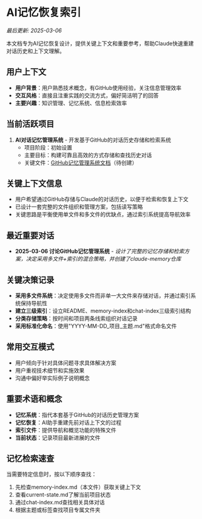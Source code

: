 # AI记忆恢复索引

*最后更新: 2025-03-06*

本文档专为AI记忆恢复设计，提供关键上下文和重要参考，帮助Claude快速重建对话历史和上下文理解。

## 用户上下文

- **用户背景**：用户熟悉技术概念，有GitHub使用经验，关注信息管理效率
- **交互风格**：直接且注重实践的交流方式，偏好简洁明了的回答
- **主要兴趣**：知识管理、记忆系统、信息检索效率

## 当前活跃项目

1. **AI对话记忆管理系统** - 开发基于GitHub的对话历史存储和检索系统
   - 项目阶段：初始设置
   - 主要目标：构建可靠且高效的方式存储和查找历史对话
   - 关键文件：[GitHub记忆管理系统文档](./projects/memory-system/system-design.md)（待创建）

## 关键上下文信息

- 用户希望通过GitHub存储与Claude的对话历史，以便于检索和恢复上下文
- 已设计一套完整的文件组织和管理方案，包括读写策略
- 关键思路是平衡使用单文件和多文件的优缺点，通过索引系统提高导航效率

## 最近重要对话

- **2025-03-06 讨论GitHub记忆管理系统** - *设计了完整的记忆存储和检索方案，决定采用多文件+索引的混合策略，并创建了claude-memory仓库*

## 关键决策记录

- **采用多文件系统**：决定使用多文件而非单一大文件来存储对话，并通过索引系统保持导航性
- **建立三级索引**：设立README、memory-index和chat-index三级索引结构
- **分类存储策略**：按时间和项目两条线索组织对话记录
- **采用标准化命名**：使用"YYYY-MM-DD_项目_主题.md"格式命名文件

## 常用交互模式

- 用户倾向于针对具体问题寻求具体解决方案
- 用户重视技术细节和实施效果
- 沟通中偏好举实际例子说明概念

## 重要术语和概念

- **记忆系统**：指代本套基于GitHub的对话历史管理方案
- **记忆恢复**：AI助手重建先前对话上下文的过程
- **索引文件**：提供导航和概览功能的特殊文件
- **当前状态**：记录项目最新进展的文件

## 记忆检索速查

当需要特定信息时，按以下顺序查找：
1. 先检查memory-index.md（本文件）获取关键上下文
2. 查看current-state.md了解当前项目状态
3. 通过chat-index.md查找相关具体对话
4. 根据主题或标签查找项目专属文件夹
